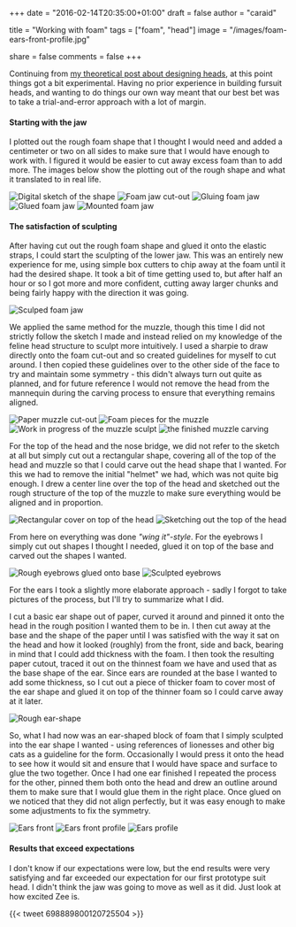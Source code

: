 +++
date = "2016-02-14T20:35:00+01:00"
draft = false
author = "caraid"

title = "Working with foam"
tags = ["foam", "head"]
image = "/images/foam-ears-front-profile.jpg"

share = false
comments = false
+++

Continuing from [my theoretical post about designing heads](/post/designing-and-measuring-heads), at this point things got a bit experimental.
Having no prior experience in building fursuit heads, and wanting to do things our own way meant that our best bet was to take a trial-and-error approach with a lot of margin.

#### Starting with the jaw
I plotted out the rough foam shape that I thought I would need and added a centimeter or two on all sides to make sure that I would have enough to work with.
I figured it would be easier to cut away excess foam than to add more.
The images below show the plotting out of the rough shape and what it translated to in real life.

![Digital sketch of the shape](/images/sketch-stylized-caraid-foam-layer.jpg)
![Foam jaw cut-out](/images/foam-jaw-cutout.jpg)
![Gluing foam jaw](/images/foam-jaw-gluing.jpg)
![Glued foam jaw](/images/foam-jaw-glued.jpg)
![Mounted foam jaw](/images/foam-jaw-mounted.jpg)

#### The satisfaction of sculpting

After having cut out the rough foam shape and glued it onto the elastic straps, I could start the sculpting of the lower jaw.
This was an entirely new experience for me, using simple box cutters to chip away at the foam until it had the desired shape.
It took a bit of time getting used to, but after half an hour or so I got more and more confident, cutting away larger chunks and being fairly happy with the direction it was going.

![Sculped foam jaw](/images/foam-jaw-sculpted.jpg)

We applied the same method for the muzzle, though this time I did not strictly follow the sketch I made and instead relied on my knowledge of the feline head structure to sculpt more intuitively.
I used a sharpie to draw directly onto the foam cut-out and so created guidelines for myself to cut around.
I then copied these guidelines over to the other side of the face to try and maintain some symmetry - this didn't always turn out quite as planned, and for future reference I would not remove the head from the mannequin during the carving process to ensure that everything remains aligned.

![Paper muzzle cut-out](/images/foam-muzzle-cutout.jpg)
![Foam pieces for the muzzle](/images/foam-muzzle-pieces.jpg)
![Work in progress of the muzzle sculpt](/images/foam-muzzle-sculpted.jpg)
![the finished muzzle carving](/images/foam-muzzle-finished.jpg)

For the top of the head and the nose bridge, we did not refer to the sketch at all but simply cut out a rectangular shape, covering all of the top of the head and muzzle so that I could carve out the head shape that I wanted.
For this we had to remove the initial "helmet" we had, which was not quite big enough.
I drew a center line over the top of the head and sketched out the rough structure of the top of the muzzle to make sure everything would be aligned and in proportion.

![Rectangular cover on top of the head](/images/foam-head-top-glued.jpg)
![Sketching out the top of the head](/images/foam-head-top-line-drawing.jpg)

From here on everything was done _"wing it"-style_.
For the eyebrows I simply cut out shapes I thought I needed, glued it on top of the base and carved out the shapes I wanted.

![Rough eyebrows glued onto base](/images/foam-eyebrows-glued.jpg)
![Sculpted eyebrows](/images/foam-eyebrows-sculpted.jpg)

For the ears I took a slightly more elaborate approach - sadly I forgot to take pictures of the process, but I'll try to summarize what I did.

I cut a basic ear shape out of paper, curved it around and pinned it onto the head in the rough position I wanted them to be in.
I then cut away at the base and the shape of the paper until I was satisfied with the way it sat on the head and how it looked (roughly) from the front, side and back, bearing in mind that I could add thickness with the foam.
I then took the resulting paper cutout, traced it out on the thinnest foam we have and used that as the base shape of the ear.
Since ears are rounded at the base I wanted to add some thickness, so I cut out a piece of thicker foam to cover most of the ear shape and glued it on top of the thinner foam so I could carve away at it later.

![Rough ear-shape](/images/rough-ear-shape.jpg)

So, what I had now was an ear-shaped block of foam that I simply sculpted into the ear shape I wanted - using references of lionesses and other big cats as a guideline for the form.
Occasionally I would press it onto the head to see how it would sit and ensure that I would have space and surface to glue the two together.
Once I had one ear finished I repeated the process for the other, pinned them both onto the head and drew an outline around them to make sure that I would glue them in the right place.
Once glued on we noticed that they did not align perfectly, but it was easy enough to make some adjustments to fix the symmetry.

![Ears front](/images/foam-ears-front.jpg)
![Ears front profile](/images/foam-ears-front-profile.jpg)
![Ears profile](/images/foam-ears-profile.jpg)

#### Results that exceed expectations
I don't know if our expectations were low, but the end results were very satisfying and far exceeded our expectation for our first prototype suit head.
I didn't think the jaw was going to move as well as it did.
Just look at how excited Zee is.

{{< tweet 698889800120725504 >}}
